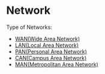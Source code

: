 # Network

Type of Networks:

- [WAN(Wide Area Network)]()
- [LAN(Local Area Network)]()
- [PAN(Personal Area Network)]()
- [CAN(Campus Area Network)](https://github.com/MohsenEbrahimi86/ACFCP-notes/blob/main/Module6/CAN.md)
- [MAN(Metropolitan Area Network)](https://github.com/MohsenEbrahimi86/ACFCP-notes/blob/main/Module6/MAN.md)
